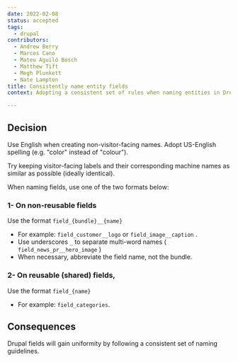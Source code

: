 ```yaml
---
date: 2022-02-08
status: accepted
tags:
  - drupal
contributors:
  - Andrew Berry
  - Marcos Cano
  - Mateu Aguiló Bosch
  - Matthew Tift
  - Megh Plunkett
  - Nate Lampton
title: Consistently name entity fields
context: Adopting a consistent set of rules when naming entities in Drupal can reduce errors and improve maintainability.

---
```


##  Decision

Use English when creating non-visitor-facing names. Adopt US-English spelling (e.g. "color" instead of "colour").

Try keeping visitor-facing labels and their corresponding machine names as similar as possible (ideally identical).

When naming fields, use one of the two formats below:

### 1- On non-reusable fields
Use the format `field_{bundle}__{name}`

* For example: `field_customer__logo` or `field_image__caption` .
* Use underscores `_` to separate multi-word names ( `field_news_pr__hero_image` )
* When necessary, abbreviate the field name, not the bundle.

### 2- On reusable (shared) fields, 
Use the format `field_{name}`

* For example: `field_categories`.

##  Consequences

Drupal fields will gain uniformity by following a consistent set of naming guidelines.
